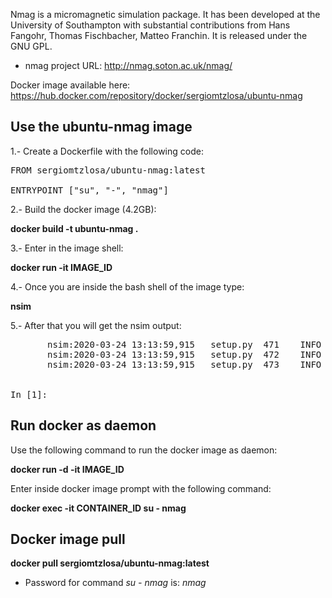 Nmag is a micromagnetic simulation package. It has been developed at the University of Southampton with substantial contributions from Hans Fangohr, Thomas Fischbacher, Matteo Franchin. It is released under the GNU GPL.

* nmag project URL: http://nmag.soton.ac.uk/nmag/

Docker image available here: https://hub.docker.com/repository/docker/sergiomtzlosa/ubuntu-nmag

Use the ubuntu-nmag image
--------------------------------------

1.- Create a Dockerfile with the following code:

<pre>
FROM sergiomtzlosa/ubuntu-nmag:latest

ENTRYPOINT ["su", "-", "nmag"]
</pre>

2.- Build the docker image (4.2GB):

  **docker build -t ubuntu-nmag .**

3.- Enter in the image shell:

**docker run -it IMAGE_ID**

4.- Once you are inside the bash shell of the image type:

**nsim**

5.- After that you will get the nsim output:

<pre>
       nsim:2020-03-24 13:13:59,915   setup.py  471    INFO Nsim 0.2.1
       nsim:2020-03-24 13:13:59,915   setup.py  472    INFO Runid is 'interactive-session'
       nsim:2020-03-24 13:13:59,915   setup.py  473    INFO Using 1 CPUs


In [1]:
</pre>


Run docker as daemon
---------------------

Use the following command to run the docker image as daemon:

**docker run -d -it IMAGE_ID**

Enter inside docker image prompt with the following command:

**docker exec -it CONTAINER_ID su - nmag**

Docker image pull
-----------------

**docker pull sergiomtzlosa/ubuntu-nmag:latest**

 * Password for command *su - nmag* is: *nmag*
